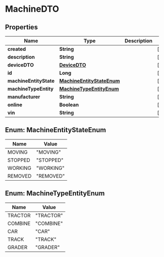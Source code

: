 
# MachineDTO

## Properties
Name | Type | Description | Notes
------------ | ------------- | ------------- | -------------
**created** | **String** |  |  [optional]
**description** | **String** |  |  [optional]
**deviceDTO** | [**DeviceDTO**](DeviceDTO.md) |  |  [optional]
**id** | **Long** |  |  [optional]
**machineEntityState** | [**MachineEntityStateEnum**](#MachineEntityStateEnum) |  |  [optional]
**machineTypeEntity** | [**MachineTypeEntityEnum**](#MachineTypeEntityEnum) |  |  [optional]
**manufacturer** | **String** |  |  [optional]
**online** | **Boolean** |  |  [optional]
**vin** | **String** |  |  [optional]


<a name="MachineEntityStateEnum"></a>
## Enum: MachineEntityStateEnum
Name | Value
---- | -----
MOVING | &quot;MOVING&quot;
STOPPED | &quot;STOPPED&quot;
WORKING | &quot;WORKING&quot;
REMOVED | &quot;REMOVED&quot;


<a name="MachineTypeEntityEnum"></a>
## Enum: MachineTypeEntityEnum
Name | Value
---- | -----
TRACTOR | &quot;TRACTOR&quot;
COMBINE | &quot;COMBINE&quot;
CAR | &quot;CAR&quot;
TRACK | &quot;TRACK&quot;
GRADER | &quot;GRADER&quot;




